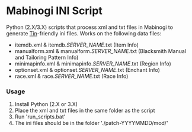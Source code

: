 # Mabinogi INI Script

Python (2.X/3.X) scripts that process xml and txt files in Mabinogi to generate [Tin](www.yydzh.com/read.php?tid=1928854)-friendly ini files. 
Works on the following data files:
 - itemdb.xml & itemdb.*SERVER_NAME*.txt (Item Info)
 - manualform.xml & manualform.*SERVER_NAME*.txt (Blacksmith Manual and Tailoring Pattern Info)
 - minimapinfo.xml & minimapinfo.*SERVER_NAME*.txt (Region Info)
 - optionset.xml & optionset.*SERVER_NAME*.txt (Enchant Info)
 - race.xml & race.*SERVER_NAME*.txt (Race Info)

### Usage

 1. Install Python (2.X or 3.X)
 2. Place the xml and txt files in the same folder as the script
 3. Run 'run_scripts.bat'
 4. The ini files should be in the folder './patch-YYYYMMDD/mod/'